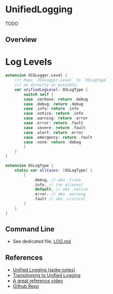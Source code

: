 # UnifiedLogging

TODO

## Overview

# Log Levels

```swift
extension XCGLogger.Level {
    /// Maps `XCGLogger.Level` to `OSLogType`
    /// as directly as possible.
    var unifiedLogLevel: OSLogType {
        switch self {
        case .verbose: return .debug
        case .debug: return .debug
        case .info: return .info
        case .notice: return .info
        case .warning: return .error
        case .error: return .fault
        case .severe: return .fault
        case .alert: return .error
        case .emergency: return .fault
        case .none: return .debug
        }
    }
}

extension OSLogType {
    static var allCases: [OSLogType] {
        [
            .debug, // aka .trace
            .info, // (no aliases)
            .default, // aka .notice
            .error, // aka .warning
            .fault // aka .critical
        ]
    }
}
```

## Command Line 
* See dedicated file, [LOG.md](/Users/zakkhoyt/Documents/HatchDocs/notes/shell/LOG.md)


## References
* [Unified Logging (spike notes)](https://hatchbaby.atlassian.net/wiki/spaces/iosDevelopers/pages/994770945/Unified+Logging)
* [Transitioning to Unified Logging](https://hatchbaby.atlassian.net/wiki/spaces/iosDevelopers/pages/1021378561/Transitioning+to+Unified+Logging)
* [A great reference video](https://www.youtube.com/watch?v=BWMxIW0eNX0)
* [Github Repo](https://github.com/dataJAR/JNUC2021-UnifiedLogging)


